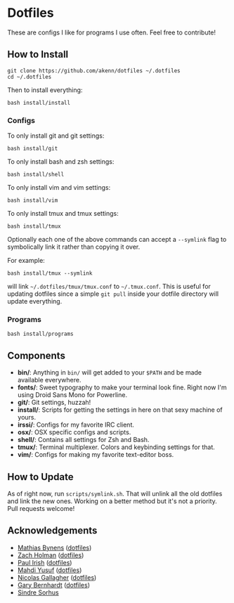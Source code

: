 # Dotfiles

These are configs I like for programs I use often. Feel free to contribute!

## How to Install

```
git clone https://github.com/akenn/dotfiles ~/.dotfiles
cd ~/.dotfiles
```

Then to install everything:
```
bash install/install
```

### Configs

To only install git and git settings:
```
bash install/git
```

To only install bash and zsh settings:
```
bash install/shell
```

To only install vim and vim settings:
```
bash install/vim
```

To only install tmux and tmux settings:
```
bash install/tmux
```

Optionally each one of the above commands can accept a `--symlink` flag to symbolically link it rather than copying it over. 

For example:
```
bash install/tmux --symlink
```

will link `~/.dotfiles/tmux/tmux.conf` to `~/.tmux.conf`. This is useful for updating dotfiles since a simple `git pull` inside your dotfile directory will update everything.

### Programs

```
bash install/programs
```

## Components

- **bin/**: Anything in `bin/` will get added to your `$PATH` and be made available everywhere.
- **fonts/**: Sweet typography to make your terminal look fine. Right now I'm using Droid Sans Mono for Powerline.
- **git/**: Git settings, huzzah!
- **install/**: Scripts for getting the settings in here on that sexy machine of yours.
- **irssi/**: Configs for my favorite IRC client.
- **osx/**: OSX specific configs and scripts.
- **shell/**: Contains all settings for Zsh and Bash.
- **tmux/**: Terminal multiplexer. Colors and keybinding settings for that.
- **vim/**: Configs for making my favorite text-editor boss.



## How to Update

As of right now, run <code>scripts/symlink.sh</code>. That will unlink all the old dotfiles and link the
new ones. Working on a better method but it's not a priority. Pull requests welcome!



## Acknowledgements
- [Mathias Bynens](https://github.com/mathiasbynens) ([dotfiles](https://github.com/mathiasbynens/dotfiles))
- [Zach Holman](https://github.com/holman) ([dotfiles](https://github.com/holman/dotfiles))
- [Paul Irish](https://github.com/paulirish) ([dotfiles](https://github.com/paulirish/dotfiles))
- [Mahdi Yusuf](https://github.com/myusuf3) ([dotfiles](https://github.com/myusuf3/dotfiles))
- [Nicolas Gallagher](https://github.com/necolas) ([dotfiles](https://github.com/necolas/dotfiles))
- [Gary Bernhardt](https://github.com/garybernhardt) ([dotfiles](https://github.com/garybernhardt/dotfiles))
- [Sindre Sorhus](https://github.com/sindresorhus)
